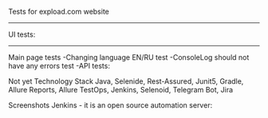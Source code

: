 Tests for expload.com website
___
UI tests:
___
Main page tests
-Changing language EN/RU test
-ConsoleLog should not have any errors test
-API tests:

Not yet
Technology Stack Java, Selenide, Rest-Assured, Junit5, Gradle, Allure Reports, Allure TestOps, Jenkins, Selenoid, Telegram Bot, Jira

Screenshots Jenkins - it is an open source automation server:
